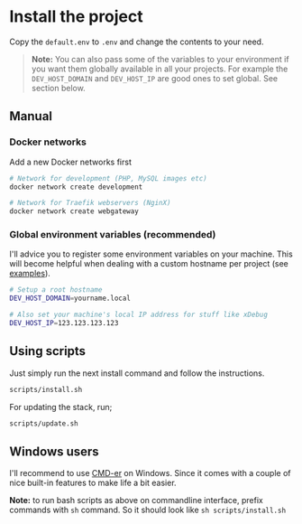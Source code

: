 # Install the project

Copy the `default.env` to `.env` and change the contents to your need.

> __Note:__ You can also pass some of the variables to your environment if you want them globally available in all your projects. For example the `DEV_HOST_DOMAIN` and `DEV_HOST_IP` are good ones to set global. See section below.

## Manual

### Docker networks
Add a new Docker networks first

```bash
# Network for development (PHP, MySQL images etc)
docker network create development

# Network for Traefik webservers (NginX)
docker network create webgateway
```

### Global environment variables (recommended)

I'll advice you to register some environment variables on your machine. This will become helpful when dealing with a custom hostname per project (see [examples](examples/Index.md)).

```bash
# Setup a root hostname
DEV_HOST_DOMAIN=yourname.local

# Also set your machine's local IP address for stuff like xDebug
DEV_HOST_IP=123.123.123.123
```

## Using scripts

Just simply run the next install command and follow the instructions.

```bash
scripts/install.sh
```

For updating the stack, run;

```bash
scripts/update.sh
```

## Windows users

I'll recommend to use [CMD-er](http://cmder.net/) on Windows. Since it comes with a couple of nice built-in features to make life a bit easier.

__Note:__ to run bash scripts as above on commandline interface, prefix commands with `sh` command. So it should look like `sh scripts/install.sh`
